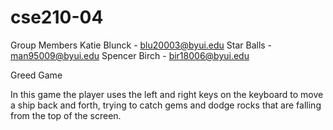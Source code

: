 # cse210-04
Group Members Katie Blunck - blu20003@byui.edu Star Balls - man95009@byui.edu Spencer Birch - bir18006@byui.edu

Greed Game

In this game the player uses the left and right keys on the keyboard to move a ship back and forth, trying to catch gems and dodge rocks that are falling from the top of the screen. 